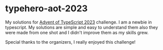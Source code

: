 # typehero-aot-2023
My solutions for [Advent of TypeScript 2023](https://typehero.dev/aot-2023) challenge. I am a newbie in typescript. My solutions are simple and easy to understand them also they were made from one shot and I didn't improve them as my skills grew.

Special thanks to the organizers, I really enjoyed this challenge!
